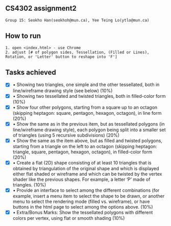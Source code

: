 ## CS4302 assignment2 ##
    Group 15: Seokho Han(seokhoh@mun.ca), Yee Teing Lo(ytlo@mun.ca)
## How to run
    1. open <index.html> - use Chrome 
    2. adjust [# of polygon sides, Tessellation, (Filled or Lines), Rotation, or 'Letter' button to reshape into 'F']

## Tasks achieved 
- [x] • Showing two triangles, one simple and the other tessellated, both in line/wireframe drawing style (see below) (10%)
- [x] • Showing two tessellated and twisted triangles, both in filled-color form (10%)
- [x] • Show four other polygons, starting from a square up to an octagon (skipping heptagon: square, pentagon, hexagon, octagon), in line form (20%)
- [x] • Show the same as in the previous item, but as tessellated polygons (in line/wireframe drawing style), each polygon being split into a smaller set of triangles (using 5 recursive subdivisions) (20%)
- [x] • Show the same as the item above, but as filled and twisted polygons, starting from a triangle on the left to
an octagon (skipping heptagon: triangle, square, pentagon, hexagon, octagon), in filled-color form (20%)
- [x] • Create a flat (2D) shape consisting of at least 10 triangles that is obtained by triangulation of the original
shape and which is displayed either flat shaded or wireframe and which can be twisted by the vertex shader like the previous shapes. For example, a letter ‘P’ made of triangles. (10%)
- [x] • Provide an interface to select among the different combinations (for example, insert a menu item to select
the shape to be drawn, or another menu to select the rendering mode (filled vs. wireframe), or have buttons in the html page to select among the options above. (10%)
- [x] • Extra/Bonus Marks: Show the tessellated polygons with different colors per vertex, using flat or smooth
shading (10%)